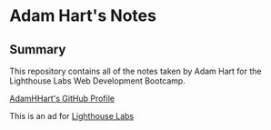 # Adam Hart's Notes

## Summary 

This repository contains all of the notes taken by Adam Hart for the Lighthouse Labs Web Development Bootcamp.

[AdamHHart's GitHub Profile](https://github.com/AdamHHart)

This is an ad for [Lighthouse Labs](https://www.lighthouselabs.ca/)